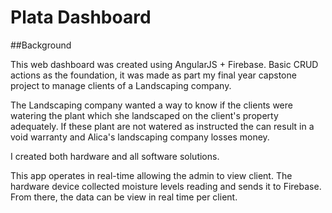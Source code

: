 # Plata Dashboard

##Background

This web dashboard was created using AngularJS + Firebase. Basic CRUD actions as the foundation, it was made as part my final year capstone project to manage clients of a Landscaping company.

The Landscaping company wanted a way to know if the clients were watering the plant which she landscaped on the client's property adequately. If these plant are not watered as instructed the can result in a void warranty and Alica's landscaping company losses money.

I created both hardware and all software solutions.

This app operates in real-time allowing the admin to view client. The hardware device collected moisture levels reading and sends it to Firebase. From there, the data can be view in real time per client.
